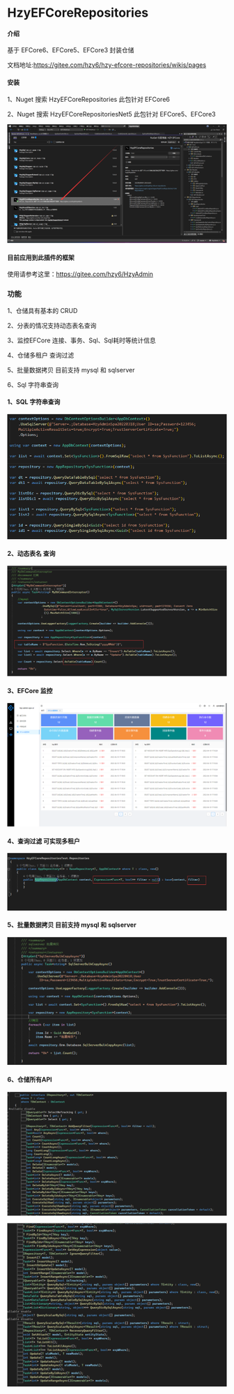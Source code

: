 # HzyEFCoreRepositories

#### 介绍
基于 EFCore6、EFCore5、EFCore3 封装仓储

文档地址:https://gitee.com/hzy6/hzy-efcore-repositories/wikis/pages

#### 安装
1、Nuget 搜索 HzyEFCoreRepositories 此包针对 EFCore6

2、Nuget 搜索 HzyEFCoreRepositoriesNet5 此包针对 EFCore5、EFCore3

![输入图片说明](doc/image3.png)


#### 目前应用到此插件的框架

使用请参考这里：https://gitee.com/hzy6/HzyAdmin

### 功能
1、仓储具有基本的 CRUD

2、分表的情况支持动态表名查询

3、监控EFCore 连接、事务、Sql、Sql耗时等统计信息

4、仓储多租户 查询过滤

5、批量数据拷贝 目前支持 mysql 和 sqlserver

6、Sql 字符串查询


#### 1、SQL 字符串查询

![输入图片说明](doc/image2.png)

#### 2、动态表名 查询

![输入图片说明](doc/%E5%8A%A8%E6%80%81%E8%A1%A8%E5%90%8D.png)

#### 3、EFCore 监控

![输入图片说明](doc/efcore%20%E7%9B%91%E6%8E%A7%E5%8F%B0.png)

#### 4、查询过滤 可实现多租户

![输入图片说明](doc/%E6%9F%A5%E8%AF%A2%E8%BF%87%E6%BB%A4.png)

#### 5、批量数据拷贝 目前支持 mysql 和 sqlserver

![输入图片说明](doc/%E6%89%B9%E9%87%8F%E6%95%B0%E6%8D%AE%E6%8B%B7%E8%B4%9D.png)

#### 6、仓储所有API

![输入图片说明](doc/image.png)

![输入图片说明](doc/image1.png)
